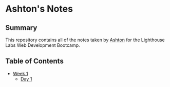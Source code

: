 # Ashton's Notes
## Summary
This repository contains all of the notes taken by [Ashton](https://github.com/ashtonhauser) for the Lighthouse Labs Web Development Bootcamp.
## Table of Contents
* [Week 1](/Week_1)
  * [Day 1](/Week_1/Day_1)
